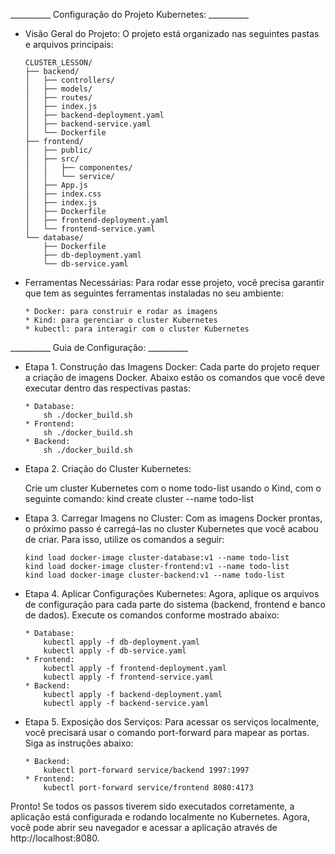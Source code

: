 __________ Configuração do Projeto Kubernetes: __________

-   Visão Geral do Projeto:
    O projeto está organizado nas seguintes pastas e arquivos principais:

    ```plaintext
    CLUSTER_LESSON/
    ├── backend/
    │   ├── controllers/
    │   ├── models/
    │   ├── routes/
    │   ├── index.js
    │   ├── backend-deployment.yaml
    │   ├── backend-service.yaml
    │   └── Dockerfile
    ├── frontend/
    │   ├── public/
    │   ├── src/ 
    │   │   ├── componentes/
    │   │   └── service/
    │   ├── App.js
    │   ├── index.css
    │   ├── index.js
    │   ├── Dockerfile
    │   ├── frontend-deployment.yaml
    │   └── frontend-service.yaml
    └── database/
        ├── Dockerfile
        ├── db-deployment.yaml
        └── db-service.yaml
    ```

-   Ferramentas Necessárias:
    Para rodar esse projeto, você precisa garantir que tem as seguintes ferramentas instaladas no seu ambiente:

        * Docker: para construir e rodar as imagens
        * Kind: para gerenciar o cluster Kubernetes
        * kubectl: para interagir com o cluster Kubernetes

__________ Guia de Configuração: __________

-   Etapa 1. Construção das Imagens Docker:
    Cada parte do projeto requer a criação de imagens Docker. Abaixo estão os comandos que você deve executar dentro das respectivas pastas:

        * Database:
            sh ./docker_build.sh
        * Frontend:
            sh ./docker_build.sh
        * Backend: 
            sh ./docker_build.sh

-   Etapa 2. Criação do Cluster Kubernetes:

    Crie um cluster Kubernetes com o nome todo-list usando o Kind, com o seguinte comando:
        kind create cluster --name todo-list

-   Etapa 3. Carregar Imagens no Cluster:
    Com as imagens Docker prontas, o próximo passo é carregá-las no cluster Kubernetes que você acabou de criar. Para isso, utilize os comandos a seguir:

        kind load docker-image cluster-database:v1 --name todo-list
        kind load docker-image cluster-frontend:v1 --name todo-list
        kind load docker-image cluster-backend:v1 --name todo-list


-   Etapa 4. Aplicar Configurações Kubernetes:
    Agora, aplique os arquivos de configuração para cada parte do sistema (backend, frontend e banco de dados). Execute os comandos conforme mostrado abaixo:

        * Database:
            kubectl apply -f db-deployment.yaml
            kubectl apply -f db-service.yaml
        * Frontend:
            kubectl apply -f frontend-deployment.yaml
            kubectl apply -f frontend-service.yaml
        * Backend: 
            kubectl apply -f backend-deployment.yaml
            kubectl apply -f backend-service.yaml

-   Etapa 5. Exposição dos Serviços:
    Para acessar os serviços localmente, você precisará usar o comando port-forward para mapear as portas. Siga as instruções abaixo:

        * Backend:
            kubectl port-forward service/backend 1997:1997
        * Frontend:
            kubectl port-forward service/frontend 8080:4173

Pronto! Se todos os passos tiverem sido executados corretamente, a aplicação está configurada e rodando localmente no Kubernetes.
Agora, você pode abrir seu navegador e acessar a aplicação através de http://localhost:8080.